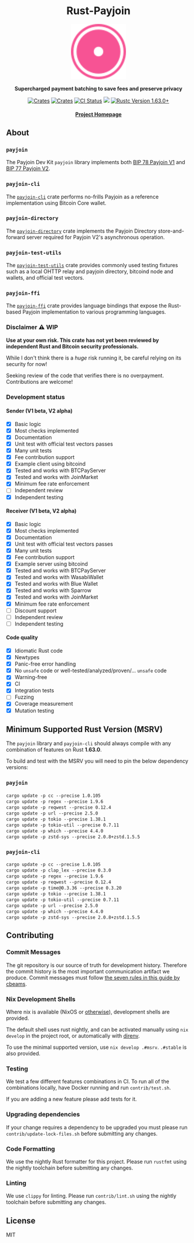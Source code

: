 <div align="center">
  <h1>Rust-Payjoin</h1>

  <img src="./static/monad.svg" width="150" />

  <p>
    <strong>Supercharged payment batching to save fees and preserve privacy</strong>
  </p>

  <p>
    <a href="https://crates.io/crates/payjoin"><img alt="Crates" src="https://img.shields.io/crates/v/payjoin.svg?logo=rust"></a>
    <a href="https://docs.rs/payjoin"><img alt="Crates" src="https://img.shields.io/static/v1?logo=read-the-docs&label=docs.rs&message=payjoin&color=f75390"></a>
    <a href="https://github.com/payjoin/rust-payjoin/actions/workflows/rust.yml"><img alt="CI Status" src="https://github.com/payjoin/rust-payjoin/actions/workflows/rust.yml/badge.svg"></a>
    <a href="https://coveralls.io/github/payjoin/rust-payjoin?branch=master"><img src="https://coveralls.io/repos/github/payjoin/rust-payjoin/badge.svg?branch=master"/></a>
    <a href="https://blog.rust-lang.org/2022/08/11/Rust-1.63.0.html"><img alt="Rustc Version 1.63.0+" src="https://img.shields.io/badge/rustc-1.63.0%2B-lightgrey.svg"/></a>
  </p>

  <h4>
    <a href="https://payjoindevkit.org">Project Homepage</a>
  </h4>
</div>

## About

### `payjoin`

The Payjoin Dev Kit `payjoin` library implements both [BIP 78 Payjoin V1](https://github.com/bitcoin/bips/blob/master/bip-0078.mediawiki) and [BIP 77 Payjoin V2](https://github.com/bitcoin/bips/blob/master/bip-0077.md).

### `payjoin-cli`

The [`payjoin-cli`](https://github.com/payjoin/rust-payjoin/tree/master/payjoin-cli) crate performs no-frills Payjoin as a reference implementation using Bitcoin Core wallet.

### `payjoin-directory`

The [`payjoin-directory`](https://github.com/payjoin/rust-payjoin/tree/master/payjoin-directory) crate implements the Payjoin Directory store-and-forward server required for Payjoin V2's asynchronous operation.

### `payjoin-test-utils`

The [`payjoin-test-utils`](https://github.com/payjoin/rust-payjoin/tree/master/payjoin-test-utils) crate provides commonly used testing fixtures such as a local OHTTP relay and payjoin directory, bitcoind node and wallets, and official test vectors.

### `payjoin-ffi`

The [`payjoin-ffi`](https://github.com/payjoin/rust-payjoin/tree/master/payjoin-ffi) crate provides language bindings that expose the Rust-based Payjoin implementation to various programming languages.

### Disclaimer ⚠️ WIP

**Use at your own risk. This crate has not yet been reviewed by independent Rust and Bitcoin security professionals.**

While I don't think there is a _huge_ risk running it, be careful relying on its security for now!

Seeking review of the code that verifies there is no overpayment. Contributions are welcome!

### Development status

#### Sender (V1 beta, V2 alpha)

- [x] Basic logic
- [x] Most checks implemented
- [x] Documentation
- [x] Unit test with official test vectors passes
- [x] Many unit tests
- [x] Fee contribution support
- [x] Example client using bitcoind
- [x] Tested and works with BTCPayServer
- [x] Tested and works with JoinMarket
- [x] Minimum fee rate enforcement
- [ ] Independent review
- [x] Independent testing

#### Receiver (V1 beta, V2 alpha)

- [x] Basic logic
- [x] Most checks implemented
- [x] Documentation
- [x] Unit test with official test vectors passes
- [x] Many unit tests
- [x] Fee contribution support
- [x] Example server using bitcoind
- [x] Tested and works with BTCPayServer
- [x] Tested and works with WasabiWallet
- [x] Tested and works with Blue Wallet
- [x] Tested and works with Sparrow
- [x] Tested and works with JoinMarket
- [x] Minimum fee rate enforcement
- [ ] Discount support
- [ ] Independent review
- [ ] Independent testing

#### Code quality

- [x] Idiomatic Rust code
- [x] Newtypes
- [x] Panic-free error handling
- [x] No `unsafe` code or well-tested/analyzed/proven/... `unsafe` code
- [x] Warning-free
- [x] CI
- [x] Integration tests
- [ ] Fuzzing
- [x] Coverage measurement
- [x] Mutation testing

## Minimum Supported Rust Version (MSRV)

The `payjoin` library and `payjoin-cli` should always compile with any combination of features on Rust **1.63.0**.

To build and test with the MSRV you will need to pin the below dependency versions:

### `payjoin`

```shell
cargo update -p cc --precise 1.0.105
cargo update -p regex --precise 1.9.6
cargo update -p reqwest --precise 0.12.4
cargo update -p url --precise 2.5.0
cargo update -p tokio --precise 1.38.1
cargo update -p tokio-util --precise 0.7.11
cargo update -p which --precise 4.4.0
cargo update -p zstd-sys --precise 2.0.8+zstd.1.5.5
```

### `payjoin-cli`

```shell
cargo update -p cc --precise 1.0.105
cargo update -p clap_lex --precise 0.3.0
cargo update -p regex --precise 1.9.6
cargo update -p reqwest --precise 0.12.4
cargo update -p time@0.3.36 --precise 0.3.20
cargo update -p tokio --precise 1.38.1
cargo update -p tokio-util --precise 0.7.11
cargo update -p url --precise 2.5.0
cargo update -p which --precise 4.4.0
cargo update -p zstd-sys --precise 2.0.8+zstd.1.5.5
```

## Contributing

### Commit Messages

The git repository is our source of truth for development history. Therefore the commit history is the most important communication
artifact we produce. Commit messages must follow [the seven rules in this guide by cbeams](https://cbea.ms/git-commit/#seven-rules).

### Nix Development Shells

Where nix is available (NixOS or
[otherwise](https://determinate.systems/nix-installer/)), development shells are provided.

The default shell uses rust nightly, and can be activated manually using `nix
develop` in the project root, or automatically with
[direnv](https://determinate.systems/posts/nix-direnv/).

To use the minimal supported version, use `nix develop .#msrv`. `.#stable` is
also provided.

### Testing

We test a few different features combinations in CI. To run all of the combinations locally, have Docker running and run `contrib/test.sh`.

If you are adding a new feature please add tests for it.

### Upgrading dependencies

If your change requires a dependency to be upgraded you must please run `contrib/update-lock-files.sh` before submitting any changes.

### Code Formatting

We use the nightly Rust formatter for this project. Please run `rustfmt` using the nightly toolchain before submitting any changes.

### Linting

We use `clippy` for linting. Please run `contrib/lint.sh` using the nightly toolchain before submitting any changes.

## License

MIT
